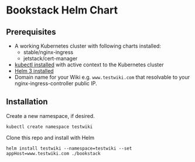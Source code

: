 # Bookstack Helm Chart

## Prerequisites

- A working Kubernetes cluster with following charts installed:
  - stable/nginx-ingress
  - jetstack/cert-manager
- [kubectl installed](https://kubernetes.io/docs/tasks/tools/install-kubectl/) with active context to the Kubernetes cluster
- [Helm 3 installed](https://helm.sh/docs/intro/install/)
- Domain name for your Wiki e.g. `www.testwiki.com` that resolvable to your nginx-ingress-controller public IP.

## Installation

Create a new namespace, if desired.

```
kubectl create namespace testwiki
```

Clone this repo and install with Helm

```
helm install testwiki --namespace=testwiki --set appHost=www.testwiki.com ./bookstack
```